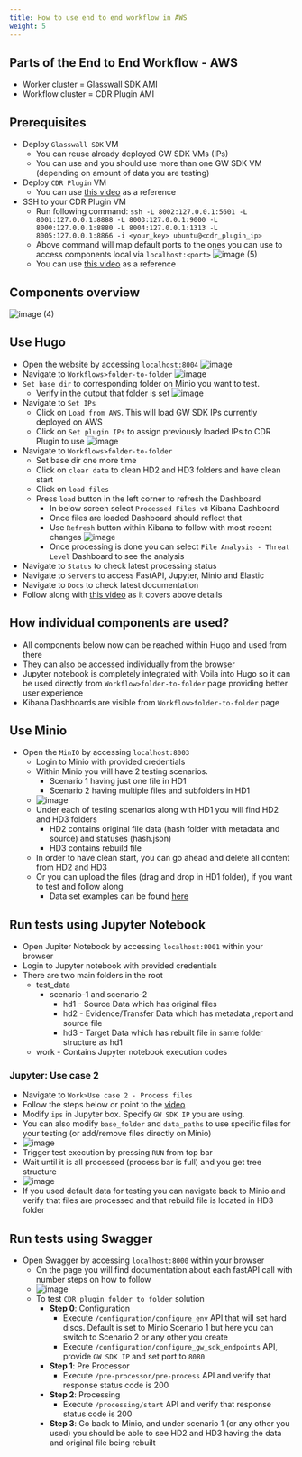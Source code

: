 ```yaml
---
title: How to use end to end workflow in AWS
weight: 5
---
```


## Parts of the End to End Workflow - AWS
- Worker cluster = Glasswall SDK AMI
- Workflow cluster = CDR Plugin AMI

## Prerequisites 
- Deploy `Glasswall SDK` VM
  - You can reuse already deployed GW SDK VMs (IPs)
  - You can use and you should use more than one GW SDK VM (depending on amount of data you are testing)
- Deploy `CDR Plugin` VM
  - You can use [this video](https://www.loom.com/share/ab2b8904104843c5af424484c57a380a) as a reference
- SSH to your CDR Plugin VM
  - Run following command: `ssh -L 8002:127.0.0.1:5601 -L 8001:127.0.0.1:8888 -L 8003:127.0.0.1:9000 -L 8000:127.0.0.1:8880 -L 8004:127.0.0.1:1313 -L 8005:127.0.0.1:8866 -i <your_key> ubuntu@<cdr_plugin_ip>`
  - Above command will map default ports to the ones you can use to access components local via `localhost:<port>`
   ![image (5)](https://user-images.githubusercontent.com/70108899/117103199-2bf4a200-ad7a-11eb-9489-e4eaf8a30b43.png)
  - You can use [this video](https://www.loom.com/share/ab2b8904104843c5af424484c57a380a) as a reference

## Components overview
![image (4)](https://user-images.githubusercontent.com/70108899/117103089-f64fb900-ad79-11eb-9d1a-a2b51b3d2123.png)

## Use Hugo

- Open the website by accessing `localhost:8004`
![image](https://user-images.githubusercontent.com/70108899/117105827-19c93280-ad7f-11eb-97ab-194197127b69.png)
- Navigate to `Workflows>folder-to-folder`
![image](https://user-images.githubusercontent.com/70108899/117105917-45e4b380-ad7f-11eb-83d5-f435693f275b.png)
- `Set base dir` to corresponding folder on Minio you want to test.
  - Verify in the output that folder is set
![image](https://user-images.githubusercontent.com/70108899/117106068-83494100-ad7f-11eb-9fbc-7a9f95a1fc89.png)
- Navigate to `Set IPs`
  - Click on `Load from AWS`. This will load GW SDK IPs currently deployed on AWS
  - Click on `Set plugin IPs` to assign previously loaded IPs to CDR Plugin to use
![image](https://user-images.githubusercontent.com/70108899/117106254-d58a6200-ad7f-11eb-8b92-4da2a743e3de.png)
- Navigate to `Workflows>folder-to-folder`
  - Set base dir one more time
  - Click on `clear data` to clean HD2 and HD3 folders and have clean start
  - Click on `load files`
  - Press `load` button in the left corner to refresh the Dashboard
    - In below screen select `Processed Files v8` Kibana Dashboard
    - Once files are loaded Dashboard should reflect that
    - Use `Refresh` button within Kibana to follow with most recent changes
![image](https://user-images.githubusercontent.com/70108899/117106668-8f81ce00-ad80-11eb-8bf2-97e90146138e.png)
    - Once processing is done you can select `File Analysis - Threat Level` Dashboard to see the analysis
- Navigate to `Status` to check latest processing status
- Navigate to `Servers` to access FastAPI, Jupyter, Minio and Elastic
- Navigate to `Docs` to check latest documentation
- Follow along with [this video](https://user-images.githubusercontent.com/70108899/117102137-f5b62300-ad77-11eb-92b9-c377b7261618.mp4) as it covers above details

## How individual components are used? 
- All components below now can be reached within Hugo and used from there
- They can also be accessed individually from the browser 
- Jupyter notebook is completely integrated with Voila into Hugo so it can be used directly from `Workflow>folder-to-folder` page providing better user experience
- Kibana Dashboards are visible from `Workflow>folder-to-folder` page

## Use Minio

- Open the `MinIO` by accessing `localhost:8003`
   - Login to Minio with provided credentials
   - Within Minio you will have 2 testing scenarios.
       - Scenario 1 having just one file in HD1
       - Scenario 2 having multiple files and subfolders in HD1
   - ![image](https://user-images.githubusercontent.com/70108899/114287415-e983c200-9a66-11eb-91da-843097de1f7e.png)
   - Under each of testing scenarios along with HD1 you will find HD2 and HD3 folders
       - HD2 contains original file data (hash folder with metadata and source) and statuses (hash.json)
       - HD3 contains rebuild file
   - In order to have clean start, you can go ahead and delete all content from HD2 and HD3
   - Or you can upload the files (drag and drop in HD1 folder), if you want to test and follow along
      - Data set examples can be found [here](https://github.com/k8-proxy/data-sets)


## Run tests using Jupyter Notebook

- Open Jupiter Notebook by accessing `localhost:8001` within your browser
- Login to Jupyter notebook with provided credentials
- There are two main folders in the root
    - test_data
        - scenario-1 and scenario-2
            - hd1   -   Source Data which has original files
            - hd2   -   Evidence/Transfer Data which has metadata ,report and source file
            - hd3   -   Target Data which has rebuilt file in same folder structure as hd1
    - work - Contains Jupyter notebook execution codes
 
### Jupyter: Use case 2

- Navigate to `Work>Use case 2 - Process files`
- Follow the steps below or point to the [video](https://www.youtube.com/watch?v=VVLtm7BAK9A)
- Modify `ips` in Jupyter box. Specify `GW SDK IP` you are using.
- You can also modify `base_folder` and  `data_paths` to use specific files for your testing (or add/remove files directly on Minio)
- ![image](https://user-images.githubusercontent.com/70108899/114375743-470e3080-9b85-11eb-9fed-121fe481cd85.png)
- Trigger test execution by pressing `RUN` from top bar
- Wait until it is all processed (process bar is full) and you get tree structure 
- ![image](https://user-images.githubusercontent.com/70108899/114376283-c6036900-9b85-11eb-9560-d5ac0ac85a4e.png)
- If you used default data for testing you can navigate back to Minio and verify that files are processed and that rebuild file is located in HD3 folder

## Run tests using Swagger

- Open Swagger by accessing `localhost:8000` within your browser
   - On the page you will find documentation about each fastAPI call with number steps on how to follow
   - ![image](https://user-images.githubusercontent.com/70108899/114287519-b7269480-9a67-11eb-82a1-d8e7f4bd57a1.png)
   - To test `CDR plugin folder to folder` solution
       - **Step 0**: Configuration
          - Execute `/configuration/configure_env` API that will set hard discs. Default is set to Minio Scenario 1 but here you can switch to Scenario 2 or any other you create
          - Execute `/configuration/configure_gw_sdk_endpoints` API, provide `GW SDK IP` and set port to `8080`
       - **Step 1**: Pre Processor
          - Execute `/pre-processor/pre-process` API and verify that response status code is 200
       - **Step 2**: Processing
          - Execute `/processing/start` API and verify that response status code is 200
       - **Step 3**: Go back to Minio, and under scenario 1 (or any other you used) you should be able to see HD2 and HD3 having the data and original file being rebuilt
  



